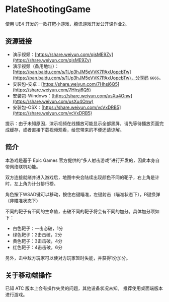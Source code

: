 # PlateShootingGame
使用 UE4 开发的一款打靶小游戏，腾讯游戏开发公开课作业2。

## 资源链接
- 演示视频：[https://share.weiyun.com/qisME9Zy](https://share.weiyun.com/qisME9Zy)
- 演示视频（备用地址）：[https://pan.baidu.com/s/1Up3hJM5eVVK7PAxUopcbTw](https://pan.baidu.com/s/1Up3hJM5eVVK7PAxUopcbTw)，分享码 `6666`。
- 安装包-安卓：[https://share.weiyun.com/7Hhsj6Q5](https://share.weiyun.com/7Hhsj6Q5)
- 安装包-Windows：[https://share.weiyun.com/usXu4Onw](https://share.weiyun.com/usXu4Onw)
- 安装包-OSX：[https://share.weiyun.com/vcVxDRB5](https://share.weiyun.com/vcVxDRB5)

提示：由于未知原因，演示视频在线播放可能显示全部黑屏，请先等待播放页面完成缓存，或者直接下载视频观看，给您带来的不便还请谅解。

## 简介
本游戏是基于 Epic Games 官方提供的“多人射击游戏”进行开发的，因此本身自带网络联机功能。

双方连接就绪并进入游戏后，地图中央会陆续出现颜色不同的靶子，右上角是计时，左上角为计分排行榜。

角色按下WSAD键可以移动，按住右键瞄准，左键射击（瞄准状态下），R键换弹（非瞄准状态下）

不同的靶子有不同的生命值，击破不同的靶子将会有不同的加分。具体加分项如下：
- 白色靶子：一击必破，1分
- 绿色靶子：2击击破，2分
- 黄色靶子：3击击破，4分
- 红色靶子：4击击破，6分

另外，击中敌方玩家可以使对方玩家暂时失能，并获得1分加分。

## 关于移动端操作
已知 ATC 版本上会有操作失灵的问题，其他设备状况未知。
推荐使用桌面端版本进行游戏。